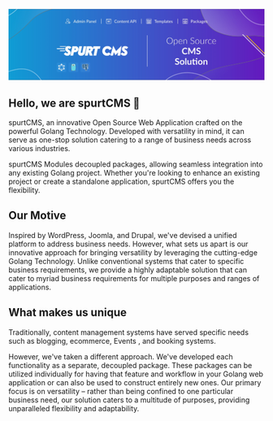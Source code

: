 ![spurtcms](https://github.com/spurtcms/.github/blob/main/profile/SpurtCMS_banner.jpg "Open Source CMS Golang")
## Hello, we are spurtCMS 👋

spurtCMS, an innovative Open Source Web Application crafted on the powerful Golang Technology. Developed with versatility in mind, it can serve as one-stop solution catering to a range of business needs across various industries.

spurtCMS Modules decoupled packages, allowing seamless integration into any existing Golang project. Whether you're looking to enhance an existing project or create a standalone application, spurtCMS offers you the flexibility. 

## Our Motive

Inspired by WordPress, Joomla, and Drupal, we've devised a unified platform to address business needs. However, what sets us apart is our innovative approach for bringing versatility by leveraging the cutting-edge Golang Technology. Unlike conventional systems that cater to specific business requirements, we provide a highly adaptable solution that can cater to myriad business requirements for multiple purposes and ranges of applications.

## What makes us unique

Traditionally, content management systems have served specific needs such as blogging, ecommerce, Events , and booking systems.

However, we've taken a different approach. We've developed each functionality as a separate, decoupled package. These packages can be utilized individually for having that feature and workflow in your Golang web application or can also be used to construct entirely new ones. Our primary focus is on versatility – rather than being confined to one particular business need, our solution caters to a multitude of purposes, providing unparalleled flexibility and adaptability.
